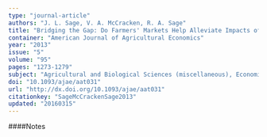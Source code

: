 ```yaml
---
type: "journal-article"
authors: "J. L. Sage, V. A. McCracken, R. A. Sage"
title: "Bridging the Gap: Do Farmers' Markets Help Alleviate Impacts of Food Deserts?"
container: "American Journal of Agricultural Economics"
year: "2013"
issue: "5"
volume: "95"
pages: "1273-1279"
subject: "Agricultural and Biological Sciences (miscellaneous), Economics and Econometrics"
doi: "10.1093/ajae/aat031"
url: "http://dx.doi.org/10.1093/ajae/aat031"
citationkey: "SageMcCrackenSage2013"
updated: "20160315"
---
```


####Notes
